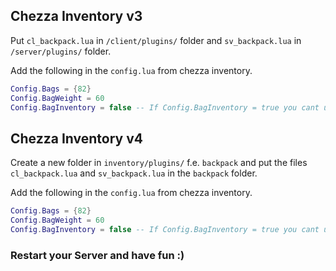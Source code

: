 ## Chezza Inventory v3
Put `cl_backpack.lua` in `/client/plugins/` folder and `sv_backpack.lua` in `/server/plugins/` folder.

Add the following in the `config.lua` from chezza inventory.
```lua
Config.Bags = {82}
Config.BagWeight = 60
Config.BagInventory = false -- If Config.BagInventory = true you cant use the Commands /openbag and /stealbag !!!
```

## Chezza Inventory v4
Create a new folder in `inventory/plugins/` f.e. `backpack` and put the files `cl_backpack.lua` and `sv_backpack.lua` in the `backpack` folder.

Add the following in the `config.lua` from chezza inventory.
```lua
Config.Bags = {82}
Config.BagWeight = 60
Config.BagInventory = false -- If Config.BagInventory = true you cant use the Commands /openbag and /stealbag !!!
```

### Restart your Server and have fun :)
